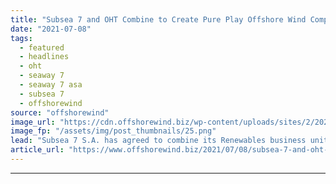 ```yaml
---
title: "Subsea 7 and OHT Combine to Create Pure Play Offshore Wind Company"
date: "2021-07-08"
tags: 
  - featured
  - headlines
  - oht
  - seaway 7
  - seaway 7 asa
  - subsea 7
  - offshorewind
source: "offshorewind"
image_url: "https://cdn.offshorewind.biz/wp-content/uploads/sites/2/2021/07/08094003/Subsea-7-and-OHT-Combine-to-Create-Pure-Play-Offshore-Wind-Company.png"
image_fp: "/assets/img/post_thumbnails/25.png"
lead: "Subsea 7 S.A. has agreed to combine its Renewables business unit with Norway&#8217;s OHT"
article_url: "https://www.offshorewind.biz/2021/07/08/subsea-7-and-oht-combine-to-create-pure-play-offshore-wind-company/"
---
```


---
